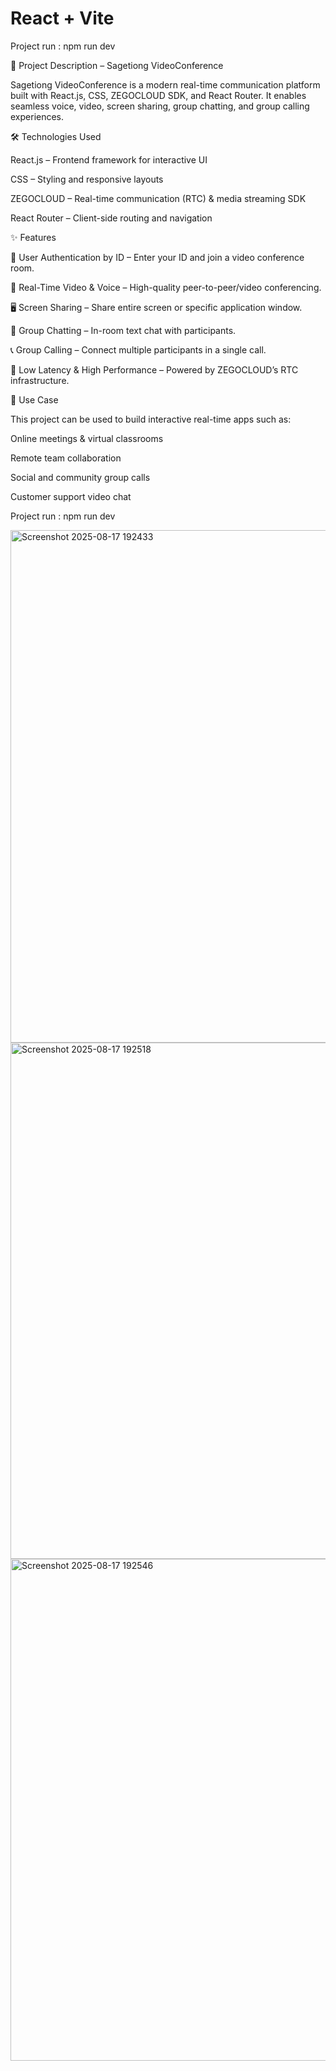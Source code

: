 # React + Vite

Project run : npm run dev

📌 Project Description – Sagetiong VideoConference

Sagetiong VideoConference is a modern real-time communication platform built with React.js, CSS, ZEGOCLOUD SDK, and React Router.
It enables seamless voice, video, screen sharing, group chatting, and group calling experiences.

🛠️ Technologies Used

React.js – Frontend framework for interactive UI

CSS – Styling and responsive layouts

ZEGOCLOUD – Real-time communication (RTC) & media streaming SDK

React Router – Client-side routing and navigation

✨ Features

🔑 User Authentication by ID – Enter your ID and join a video conference room.

🎥 Real-Time Video & Voice – High-quality peer-to-peer/video conferencing.

🖥️ Screen Sharing – Share entire screen or specific application window.

💬 Group Chatting – In-room text chat with participants.

📞 Group Calling – Connect multiple participants in a single call.

🚀 Low Latency & High Performance – Powered by ZEGOCLOUD’s RTC infrastructure.

🎯 Use Case

This project can be used to build interactive real-time apps such as:

Online meetings & virtual classrooms

Remote team collaboration

Social and community group calls

Customer support video chat

Project run : npm run dev



<img width="1886" height="820" alt="Screenshot 2025-08-17 192433" src="https://github.com/user-attachments/assets/9734e421-157c-410d-83e6-c0174a3fb2b8" />
<img width="1877" height="826" alt="Screenshot 2025-08-17 192518" src="https://github.com/user-attachments/assets/2ea3b208-05f1-4c22-9263-92c929bbc4ba" />
<img width="1901" height="803" alt="Screenshot 2025-08-17 192546" src="https://github.com/user-attachments/assets/53e76ee3-9132-418e-809d-b82296b191ba" />



